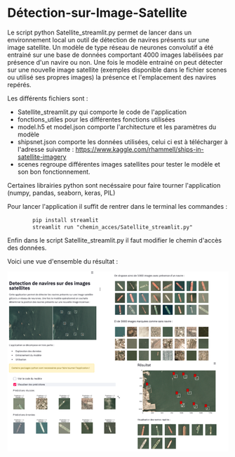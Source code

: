 # Détection-sur-Image-Satellite

Le script python Satellite_streamlit.py permet de lancer dans un environnement local un outil de détection de navires présents sur une image satellite.
Un modèle de type réseau de neurones convolutif a été entrainé sur une base de données comportant 4000 images labélisées par présence d'un navire ou non.
Une fois le modèle entrainé on peut détecter sur une nouvelle image satellite (exemples disponible dans le fichier scenes ou utilisé ses propres images) la présence et l'emplacement des navires repérés. 

Les différents fichiers sont : 

- Satellite_streamlit.py qui comporte le code de l'application
- fonctions_utiles pour les différentes fonctions utilisées 
- model.h5 et model.json comporte l'architecture et les paramètres du modèle
- shipsnet.json comporte les données utilisées, celui ci est à télécharger à l'adresse suivante : https://www.kaggle.com/rhammell/ships-in-satellite-imagery
- scenes regroupe différentes images satellites pour tester le modèle et son bon fonctionnement.

Certaines librairies python sont necéssaire pour faire tourner l'application (numpy, pandas, seaborn, keras, PIL)

Pour lancer l'application il suffit de rentrer dans le terminal les commandes : 

            pip install streamlit 
            streamlit run "chemin_acces/Satellite_streamlit.py"
 
 
 
 Enfin dans le script Satellite_streamlit.py il faut modifier le chemin d'accès des données.
 
           
Voici une vue d'ensemble du résultat : 

![alt text](https://github.com/Raphael7S7/D-tection-sur-Image-Satellite/blob/fa67a01c9b18f904e43668c3c3ce9df1ac222481/Vu%20d'ensemble.png)
